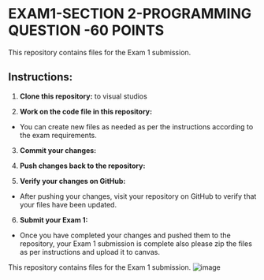 # EXAM1-SECTION 2-PROGRAMMING QUESTION -60 POINTS

This repository contains files for the Exam 1 submission.

## Instructions:

1. **Clone this repository:** to visual studios

2. **Work on the code file in this repository:**
   
- You can create new files  as needed as per the instructions according to the exam requirements.

3. **Commit your changes:**

4. **Push changes back to the repository:**

5. **Verify your changes on GitHub:**
- After pushing your changes, visit your repository on GitHub to verify that your files have been updated.

6. **Submit your Exam 1:**
- Once you have completed your changes and pushed them to the repository, your Exam 1 submission is complete also please zip the files as per instructions and upload it to canvas.


This repository contains files for the Exam 1 submission.
![image](https://github.com/jas1thi/EXAM1_19387/assets/127890876/ce8d49f5-d1c1-4e8e-bf5d-9d739f04ee8a)
